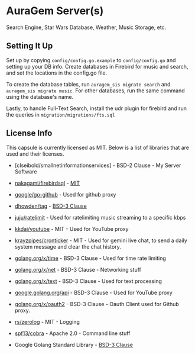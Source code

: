 # AuraGem Server(s)

Search Engine, Star Wars Database, Weather, Music Storage, etc.

## Setting It Up

Set up by copying `config/config.go.example` to `config/config.go` and setting up your DB info. Create databases in Firebird for music and search, and set the locations in the config.go file.

To create the database tables, run `auragem_sis migrate search` and `auragem_sis migrate music`. For other databases, run the same command using the database's name.

Lastly, to handle Full-Text Search, install the udr plugin for firebird and run the queries in `migration/migrations/fts.sql`

## License Info
This capsule is currently licensed as MIT. Below is a list of libraries that are used and their licenses.

* [clseibold/smallnetinformationservices] - BSD-2 Clause - My Server Software

* [nakagami/firebirdsql](https://github.com/nakagami/firebirdsql) - [MIT](https://opensource.org/licenses/MIT)
* [google/go-github](github.com/google/go-github/) - Used for github proxy
* [dhowden/tag](github.com/dhowden/tag) - [BSD-3 Clause](https://opensource.org/licenses/BSD-2-Clause)
* [juju/ratelimit](github.com/juju/ratelimit) - Used for ratelimiting music streaming to a specific kbps
* [kkdai/youtube](github.com/kkdai/youtube) - MIT - Used for YouTube proxy
* [krayzpipes/cronticker](github.com/krayzpipes/cronticker) - MIT - Used for gemini live chat, to send a daily system message and clear the chat history.

* [golang.org/x/time](golang.org/x/time) - BSD-3 Clause - Used for time rate limiting
* [golang.org/x/net](golang.org/x/net) - BSD-3 Clause - Networking stuff
* [golang.org/x/text](golang.org/x/text) - BSD-3 Clause - Used for text processing
* [google.golang.org/api](google.golang.org/api) - BSD-3 Clause - Used for YouTube proxy
* [golang.org/x/oauth2](golang.org/x/oauth2) - BSD-3 Clause - Oauth Client used for Github proxy.

* [rs/zerolog](github.com/rs/zerolog) - MIT - Logging
* [spf13/cobra](github.com/spf13/cobra) - Apache 2.0 - Command line stuff

* Google Golang Standard Library - [BSD-3 Clause](https://opensource.org/licenses/BSD-3-Clause)
